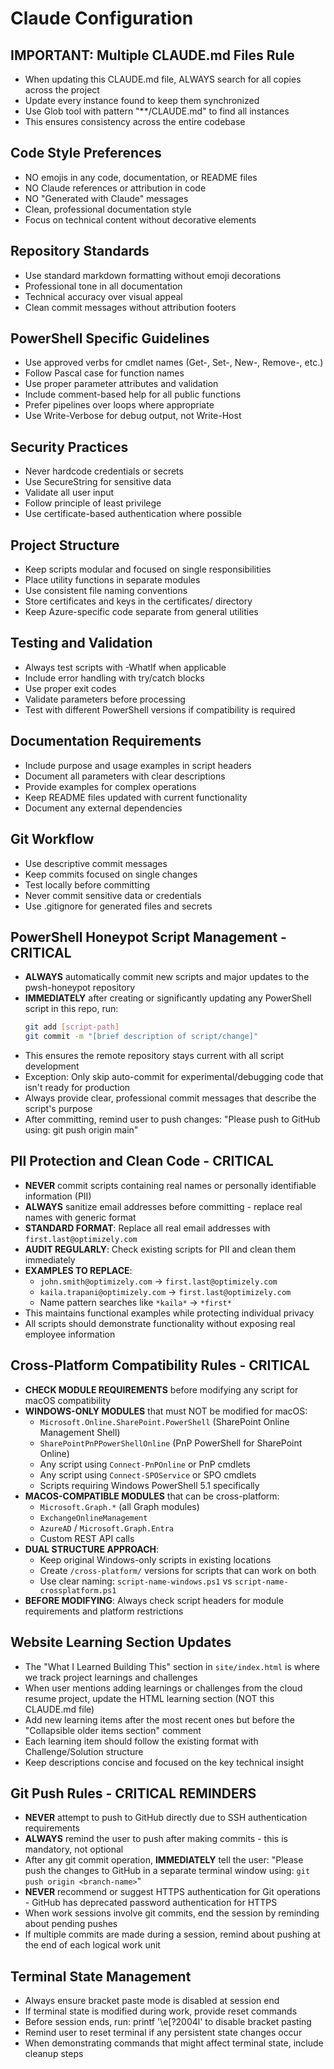 # Claude Configuration

## IMPORTANT: Multiple CLAUDE.md Files Rule
- When updating this CLAUDE.md file, ALWAYS search for all copies across the project
- Update every instance found to keep them synchronized
- Use Glob tool with pattern "**/CLAUDE.md" to find all instances
- This ensures consistency across the entire codebase

## Code Style Preferences
- NO emojis in any code, documentation, or README files
- NO Claude references or attribution in code
- NO "Generated with Claude" messages
- Clean, professional documentation style
- Focus on technical content without decorative elements

## Repository Standards
- Use standard markdown formatting without emoji decorations
- Professional tone in all documentation
- Technical accuracy over visual appeal
- Clean commit messages without attribution footers

## PowerShell Specific Guidelines
- Use approved verbs for cmdlet names (Get-, Set-, New-, Remove-, etc.)
- Follow Pascal case for function names
- Use proper parameter attributes and validation
- Include comment-based help for all public functions
- Prefer pipelines over loops where appropriate
- Use Write-Verbose for debug output, not Write-Host

## Security Practices
- Never hardcode credentials or secrets
- Use SecureString for sensitive data
- Validate all user input
- Follow principle of least privilege
- Use certificate-based authentication where possible

## Project Structure
- Keep scripts modular and focused on single responsibilities
- Place utility functions in separate modules
- Use consistent file naming conventions
- Store certificates and keys in the certificates/ directory
- Keep Azure-specific code separate from general utilities

## Testing and Validation
- Always test scripts with -WhatIf when applicable
- Include error handling with try/catch blocks
- Use proper exit codes
- Validate parameters before processing
- Test with different PowerShell versions if compatibility is required

## Documentation Requirements
- Include purpose and usage examples in script headers
- Document all parameters with clear descriptions
- Provide examples for complex operations
- Keep README files updated with current functionality
- Document any external dependencies

## Git Workflow
- Use descriptive commit messages
- Keep commits focused on single changes
- Test locally before committing
- Never commit sensitive data or credentials
- Use .gitignore for generated files and secrets

## PowerShell Honeypot Script Management - CRITICAL
- **ALWAYS** automatically commit new scripts and major updates to the pwsh-honeypot repository
- **IMMEDIATELY** after creating or significantly updating any PowerShell script in this repo, run:
  ```bash
  git add [script-path]
  git commit -m "[brief description of script/change]"
  ```
- This ensures the remote repository stays current with all script development
- Exception: Only skip auto-commit for experimental/debugging code that isn't ready for production
- Always provide clear, professional commit messages that describe the script's purpose
- After committing, remind user to push changes: "Please push to GitHub using: git push origin main"

## PII Protection and Clean Code - CRITICAL
- **NEVER** commit scripts containing real names or personally identifiable information (PII)
- **ALWAYS** sanitize email addresses before committing - replace real names with generic format
- **STANDARD FORMAT**: Replace all real email addresses with `first.last@optimizely.com`
- **AUDIT REGULARLY**: Check existing scripts for PII and clean them immediately
- **EXAMPLES TO REPLACE**:
  - `john.smith@optimizely.com` → `first.last@optimizely.com`
  - `kaila.trapani@optimizely.com` → `first.last@optimizely.com`
  - Name pattern searches like `*kaila*` → `*first*`
- This maintains functional examples while protecting individual privacy
- All scripts should demonstrate functionality without exposing real employee information

## Cross-Platform Compatibility Rules - CRITICAL
- **CHECK MODULE REQUIREMENTS** before modifying any script for macOS compatibility
- **WINDOWS-ONLY MODULES** that must NOT be modified for macOS:
  - `Microsoft.Online.SharePoint.PowerShell` (SharePoint Online Management Shell)
  - `SharePointPnPPowerShellOnline` (PnP PowerShell for SharePoint Online)
  - Any script using `Connect-PnPOnline` or PnP cmdlets
  - Any script using `Connect-SPOService` or SPO cmdlets
  - Scripts requiring Windows PowerShell 5.1 specifically
- **MACOS-COMPATIBLE MODULES** that can be cross-platform:
  - `Microsoft.Graph.*` (all Graph modules)
  - `ExchangeOnlineManagement`
  - `AzureAD` / `Microsoft.Graph.Entra`
  - Custom REST API calls
- **DUAL STRUCTURE APPROACH**:
  - Keep original Windows-only scripts in existing locations
  - Create `/cross-platform/` versions for scripts that can work on both
  - Use clear naming: `script-name-windows.ps1` vs `script-name-crossplatform.ps1`
- **BEFORE MODIFYING**: Always check script headers for module requirements and platform restrictions

## Website Learning Section Updates
- The "What I Learned Building This" section in `site/index.html` is where we track project learnings and challenges
- When user mentions adding learnings or challenges from the cloud resume project, update the HTML learning section (NOT this CLAUDE.md file)
- Add new learning items after the most recent ones but before the "Collapsible older items section" comment
- Each learning item should follow the existing format with Challenge/Solution structure
- Keep descriptions concise and focused on the key technical insight

## Git Push Rules - CRITICAL REMINDERS
- **NEVER** attempt to push to GitHub directly due to SSH authentication requirements
- **ALWAYS** remind the user to push after making commits - this is mandatory, not optional
- After any git commit operation, **IMMEDIATELY** tell the user: "Please push the changes to GitHub in a separate terminal window using: `git push origin <branch-name>`"
- **NEVER** recommend or suggest HTTPS authentication for Git operations - GitHub has deprecated password authentication for HTTPS
- When work sessions involve git commits, end the session by reminding about pending pushes
- If multiple commits are made during a session, remind about pushing at the end of each logical work unit

## Terminal State Management
- Always ensure bracket paste mode is disabled at session end
- If terminal state is modified during work, provide reset commands
- Before session ends, run: printf '\e[?2004l' to disable bracket pasting
- Remind user to reset terminal if any persistent state changes occur
- When demonstrating commands that might affect terminal state, include cleanup steps